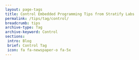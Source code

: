 ```yaml
---
layout: page-tags
title: Control Embedded Programming Tips from Stratify Labs
permalink: /tips/tag/control/
breadcrumb: tips
archive-type: Tag
archive-keyword: Control
sections:
 intro: Blog
 brief: Control Tag
 icon: fa fa-newspaper-o fa-5x
---
```

